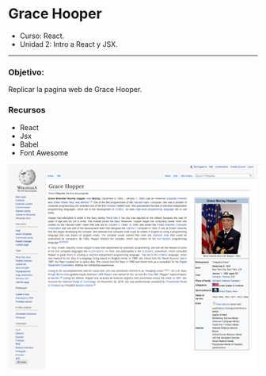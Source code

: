 # **Grace Hooper**

* Curso: React.
* Unidad 2: Intro a React y JSX.
***
### Objetivo:

Replicar la pagina web de Grace Hooper.

### Recursos
* React
* Jsx
* Babel
* Font Awesome

![Sin titulo](src/components/assets/docs/full-screen.png)

